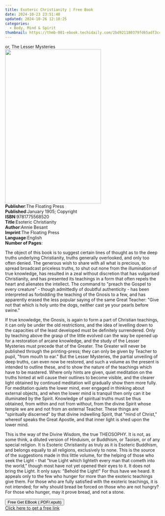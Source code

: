 ```yaml
---
title: Esoteric Christianity | Free Book
date: 2024-10-23 23:51:48
updated: 2024-10-26 12:10:25
categories:
  - Body, Mind & Spirit
thumbnail: https://thmb-001-ebook.techidaily.com/2bd921180379fd65adf3cc443e100686dc7a9fe310b5ef00a6ba2c28c4356396.jpg
---
```

<main id="book-container">
  <div class="flex flex-col">
    <div class="book-brief flex-1 py-6 px-4 sm:p-6 md:py-10 md:px-8">
      <!-- brief-->
      <div class="book-brief-main">or, The Lesser Mysteries</div>
    </div>
    <div
      class="book-meta-info flex-1 grid gap-4 col-start-1 col-end-3 row-start-1 sm:mb-6 sm:grid-cols-4 lg:gap-6 lg:col-start-2 lg:row-end-6 lg:row-span-6 lg:mb-0"
    >
      <div
        class="book-meta-info-left place-content-center mt-4 p-4 text-sm leading-6 col-start-2 col-span-2 dark:text-slate-400"
      >
        <img
          class="w-full h-500 object-cover rounded-lg sm:h-255 sm:col-span-2 lg:col-span-full"
          src="https://img-001-ebook.techidaily.com/71f18d49c8248d0b882334a72dd2142c2f2651b4a3fb9f11ef9a78bac7ee2d34.jpg"
          alt=""
          width="312"
          height="500"
        />
      </div>
      <div
        class="book-meta-info-right mt-2 col-start-1 row-start-2 col-span-3 self-center"
      >
        <!-- meta data  -->
        <div class="flex flex-col px-4 md:px-8">
          <div class="flex-1">
            <strong>Publisher</strong>:<span class="px-2"
              >The Floating Press</span
            >
          </div>
          <div class="flex-1">
            <strong>Published</strong>:<span class="px-2"
              >January 1905; Copyright</span
            >
          </div>
          <div class="flex-1">
            <strong>ISBN</strong>:<span class="px-2">9781775568520</span>
          </div>
          <div class="flex-1">
            <strong>Title</strong>:<span class="px-2"
              >Esoteric Christianity</span
            >
          </div>
          <div class="flex-1">
            <strong>Author</strong>:<span class="px-2">Annie Besant</span>
          </div>
          <div class="flex-1">
            <strong>Imprint</strong>:<span class="px-2"
              >The Floating Press</span
            >
          </div>
          <div class="flex-1">
            <strong>Language</strong>:<span class="px-2">English</span>
          </div>
          <div class="flex-1">
            <strong>Number of Pages</strong>:<span class="px-2"></span>
          </div>
        </div>
      </div>
    </div>
    <div class="book-description flex-1 py-6 px-4 sm:p-6 md:py-10 md:px-8">
      <div class="book-description-main">
        <div accordion-content="" id="description">
          <p>
            The object of this book is to suggest certain lines of thought as to
            the deep truths underlying Christianity, truths generally
            overlooked, and only too often denied. The generous wish to share
            with all what is precious, to spread broadcast priceless truths, to
            shut out none from the illumination of true knowledge, has resulted
            in a zeal without discretion that has vulgarised Christianity, and
            has presented its teachings in a form that often repels the heart
            and alienates the intellect. The command to "preach the Gospel to
            every creature" - though admittedly of doubtful authenticity - has
            been interpreted as forbidding the teaching of the Gnosis to a few,
            and has apparently erased the less popular saying of the same Great
            Teacher: "Give not that which is holy unto the dogs, neither cast ye
            your pearls before swine."
          </p>
          <p>
            If true knowledge, the Gnosis, is again to form a part of Christian
            teachings, it can only be under the old restrictions, and the idea
            of levelling down to the capacities of the least developed must be
            definitely surrendered. Only by teaching above the grasp of the
            little evolved can the way be opened up for a restoration of arcane
            knowledge, and the study of the Lesser Mysteries must precede that
            of the Greater. The Greater will never be published through the
            printing-press; they can only be given by Teacher to pupil, "from
            mouth to ear." But the Lesser Mysteries, the partial unveiling of
            deep truths, can even now be restored, and such a volume as the
            present is intended to outline these, and to show the nature of the
            teachings which have to be mastered. Where only hints are given,
            quiet meditation on the truths hinted at will cause their outlines
            to become visible, and the clearer light obtained by continued
            meditation will gradually show them more fully. For meditation
            quiets the lower mind, ever engaged in thinking about external
            objects, and when the lower mind is tranquil then only can it be
            illuminated by the Spirit. Knowledge of spiritual truths must be
            thus obtained, from within and not from without, from the divine
            Spirit whose temple we are and not from an external Teacher. These
            things are "spiritually discerned" by that divine indwelling Spirit,
            that "mind of Christ," whereof speaks the Great Apostle, and that
            inner light is shed upon the lower mind.
          </p>
          <p>
            This is the way of the Divine Wisdom, the true THEOSOPHY. It is not,
            as some think, a diluted version of Hinduism, or Buddhism, or
            Taoism, or of any special religion. It is Esoteric Christianity as
            truly as it is Esoteric Buddhism, and belongs equally to all
            religions, exclusively to none. This is the source of the
            suggestions made in this little volume, for the helping of those who
            seek the Light - that "true Light which lighteth every man that
            cometh into the world," though most have not yet opened their eyes
            to it. It does not bring the Light. It only says: "Behold the
            Light!" For thus have we heard. It appeals only to the few who
            hunger for more than the exoteric teachings give them. For those who
            are fully satisfied with the exoteric teachings, it is not intended;
            for why should bread be forced on those who are not hungry? For
            those who hunger, may it prove bread, and not a stone.
          </p>
        </div>
        <div class="accordion-fader"></div>
      </div>
    </div>
    <div class="book-excerpts flex-1 py-6 px-4 sm:p-6 md:py-10 md:px-8"></div>
    <div
      class="book-about-author flex-1 py-6 px-4 sm:p-6 md:py-10 md:px-8"
    ></div>
    <div class="book-free-get flex-1 py-6 px-4 sm:p-6 md:py-10 md:px-8">
      <button
        id="btn-free-get"
        class="bg-blue-500 hover:bg-blue-700 text-white font-bold py-2 px-4 rounded"
      >
        Free Get EBook (.PDF/.epub)
      </button>
      <div id="countdown-display" class="px-2 text-lg mt-2"></div>
      <a
        id="free-link"
        class="hidden bg-blue-500 hover:bg-blue-700 text-white font-bold py-2 px-4 rounded"
        href="https://www.ebooks.com/en-us/book/435853/esoteric-christianity/annie-besant/"
        target="_blank"
        >Click here to get a free link</a
      >
    </div>
    <script>
      let countdownTime = 0;
      let countdownInterval = null;
      document
        .getElementById('btn-free-get')
        .addEventListener('click', startCountdown);
      function startCountdown() {
        countdownTime = new Date().getTime() + 60000 * 3;
        countdownInterval = setInterval(updateCountdown, 1000);
        document.getElementById('btn-free-get').disabled = true;
        document
          .getElementById('btn-free-get')
          .classList.add('bg-gray-500', 'cursor-not-allowed');
      }
      function updateCountdown() {
        let currentTime = new Date().getTime();
        let timeLeft = countdownTime - currentTime;
        let secondsLeft = Math.floor(timeLeft / 1000);
        document.getElementById('countdown-display').innerHTML =
          `Remaining time: ${secondsLeft} seconds.`;
        if (secondsLeft <= 0) {
          clearInterval(countdownInterval);
          document.getElementById('btn-free-get').classList.add('hidden');
          document.getElementById('free-link').classList.remove('hidden');
          document.getElementById('countdown-display').innerHTML = '';
        }
      }
    </script>
  </div>
</main>
